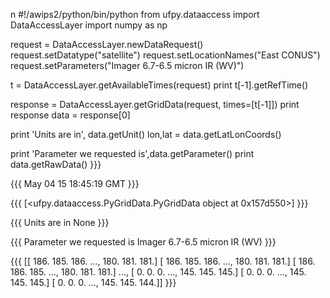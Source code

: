 
n
#!/awips2/python/bin/python
from ufpy.dataaccess import DataAccessLayer
import numpy as np

request = DataAccessLayer.newDataRequest()
request.setDatatype("satellite")
request.setLocationNames("East CONUS")
request.setParameters("Imager 6.7-6.5 micron IR (WV)")

t = DataAccessLayer.getAvailableTimes(request)
print t[-1].getRefTime()

response = DataAccessLayer.getGridData(request, times=[t[-1]])
print response
data = response[0]

print 'Units are in', data.getUnit()
lon,lat = data.getLatLonCoords()

print 'Parameter we requested is',data.getParameter()
print data.getRawData()
}}}

{{{
May 04 15 18:45:19 GMT
}}}

{{{
[<ufpy.dataaccess.PyGridData.PyGridData object at 0x157d550>]
}}}

{{{
Units are in None
}}}

{{{
Parameter we requested is Imager 6.7-6.5 micron IR (WV)
}}}

{{{
[[ 186.  185.  186. ...,  180.  181.  181.]
 [ 186.  185.  186. ...,  180.  181.  181.]
 [ 186.  186.  185. ...,  180.  181.  181.]
 ..., 
 [   0.    0.    0. ...,  145.  145.  145.]
 [   0.    0.    0. ...,  145.  145.  145.]
 [   0.    0.    0. ...,  145.  145.  144.]]
}}}
